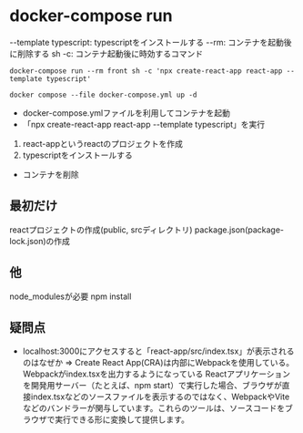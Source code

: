 # docker-compose run
--template typescript: typescriptをインストールする
--rm: コンテナを起動後に削除する
sh -c: コンテナ起動後に時効するコマンド

```
docker-compose run --rm front sh -c 'npx create-react-app react-app --template typescript'
```

```
docker compose --file docker-compose.yml up -d
```

- docker-compose.ymlファイルを利用してコンテナを起動
- 「npx create-react-app react-app --template typescript」を実行
1. react-appというreactのプロジェクトを作成
2. typescriptをインストールする
- コンテナを削除

## 最初だけ
reactプロジェクトの作成(public, srcディレクトリ)
package.json(package-lock.json)の作成

## 他
node_modulesが必要
npm install

## 疑問点
- localhost:3000にアクセスすると「react-app/src/index.tsx」が表示されるのはなぜか
=> Create React App(CRA)は内部にWebpackを使用している。Webpackがindex.tsxを出力するようになっている
Reactアプリケーションを開発用サーバー（たとえば、npm start）で実行した場合、ブラウザが直接index.tsxなどのソースファイルを表示するのではなく、WebpackやViteなどのバンドラーが関与しています。これらのツールは、ソースコードをブラウザで実行できる形に変換して提供します。


